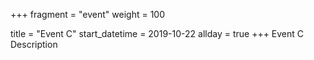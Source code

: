 +++
fragment = "event"
weight = 100

title = "Event C"
start_datetime = 2019-10-22
allday = true
+++
Event C Description